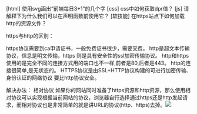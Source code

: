 [html] 使用svg画出“前端每日3+1”的几个字
[css] css中如何获取dpr值？
[js] 请解释下为什么我们可以在声明函数前使用它？
[软技能] 在https站点下如何加载http的资源文件？

https与http的区别：

https协议需要到ca申请证书，一般免费证书很少，需要交费。
http是超文本传输协议，信息是明文传输，https 则是具有安全性的ssl加密传输协议。
http和https使用的是完全不同的连接方式用的端口也不一样,前者是80,后者是443。
http的连接很简单,是无状态的。
HTTPS协议是由SSL+HTTP协议构建的可进行加密传输、身份认证的网络协议 要比http协议安全。


解决办法：
相对协议
如果你的网站同时准备了https资源和http资源，那么使用相对协议可以实现根据当前网站的协议，浏览器自行选择通过https还是http发起请求，而相对协议也是非常简单的就是讲URL的协议(http、https)去掉。<img src="//domain.com/img/logo.png">
